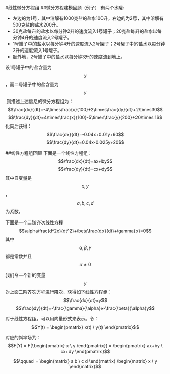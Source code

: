 #线性微分方程组 
##微分方程建模回顾（例子）
有两个水罐:
* 左边的为1号，其中溶解有1000克盐的盐水100升，右边的为2号，其中溶解有500克盐的盐水200升。   
* 30克盐每升的盐水以每分钟2升的速度流入1号罐子；20克盐每升的盐水以每分钟4升的速度流入2号罐子。
* 1号罐子中的盐水以每分钟4升的速度流入2号罐子；2号罐子中的盐水以每分钟2升的速度流入1号罐子。
* 额外地，2号罐子中的盐水以每分钟3升的速度流到地上。
 
设1号罐子中的盐含量为$$x$$，而二号罐子中的盐含量为$$y$$,则描述上述信息的微分方程组为：
$$\frac{dx}{dt}=-4\times\frac{x}{100}+2\times\frac{dy}{dt}+2\times30$$
$$\frac{dy}{dt}=4\times\frac{x}{100}-5\times\frac{y}{200}+20\times 1$$
化简后获得：
$$\frac{dx}{dt}=-0.04x+0.01y+60$$
$$\frac{dy}{dt}=0.04x-0.025y+20$$

##线性方程组回顾
下面是一个线性方程组：
$$\frac{dx}{dt}=ax+by$$
$$\frac{dy}{dt}=cx+dy$$
其中自变量是$$x,y$$，$$a,b,c,d$$为系数。  

下面是一个二阶齐次线性方程
$$\alpha\frac{d^2x}{dt^2}+\beta\frac{dx}{dt}+\gamma{x}=0$$
其中$$\alpha,\beta,\gamma$$都是常数并且$$\alpha\neq{0}$$

我们令一个新的变量$$y$$对上面二阶齐次方程进行降次，获得如下线性方程组：
$$\frac{dx}{dt}=y$$
$$\frac{dy}{dt}=-\frac{\gamma}{\alpha}x-\frac{\beta}{\alpha}y$$ 

对于线性方程组，可以用向量形式来表示。令：
$$Y(t) = \begin{pmatrix} x(t) \ y(t) \end{pmatrix}$$  

对应的斜率场为：
$$F(Y) = F(\begin{pmatrix} x \ y \end{pmatrix}) = \begin{pmatrix} ax+by \ cx+dy \end{pmatrix}$$

$$\qquad = \begin{matrix} a b \ c d \end{matrix} \begin{matrix} x \ y \end{matrix}$$






